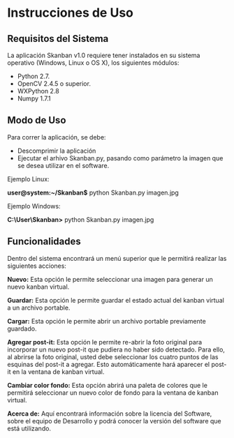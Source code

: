 Instrucciones de Uso
======

<h2>Requisitos del Sistema</h2>

La aplicación Skanban v1.0 requiere tener instalados en su sistema operativo (Windows, Linux o OS X), los siguientes módulos:
- Python 2.7.
- OpenCV 2.4.5 o superior.
- WXPython 2.8
- Numpy 1.7.1


<h2>Modo de Uso</h2>

Para correr la aplicación, se debe: 

- Descomprimir la aplicación 
- Ejecutar el arhivo Skanban.py, pasando como parámetro la imagen que se desea utilizar en el software.

Ejemplo Linux:

  <b>user@system:~/Skanban$</b> python Skanban.py imagen.jpg
  
Ejemplo Windows:

  <b>C:\User\Skanban></b> python Skanban.py imagen.jpg


<h2>Funcionalidades</h2>

Dentro del sistema encontrará un menú superior que le permitirá realizar las siguientes acciones:

<b>Nuevo:</b> Esta opción le permite seleccionar una imagen para generar un nuevo kanban virtual.

<b>Guardar:</b> Esta opción le permite guardar el estado actual del kanban virtual a un archivo portable.

<b>Cargar:</b> Esta opción le permite abrir un archivo portable previamente guardado.


<b>Agregar post-it:</b> Esta opción le permite re-abrir la foto original para incorporar un nuevo post-it que pudiera no haber sido detectado. Para ello, al abrirse la foto original, usted debe seleccionar los cuatro puntos de las esquinas del post-it a agregar. Esto automáticamente hará aparecer el post-it en la ventana de kanban virtual.

<b>Cambiar color fondo:</b> Esta opción abrirá una paleta de colores que le permitirá seleccionar un nuevo color de fondo para la ventana de kanban virtual.


<b>Acerca de:</b> Aquí encontrará información sobre la licencia del Software, sobre el equipo de Desarrollo y podrá conocer la versión del software que está utilizando.
